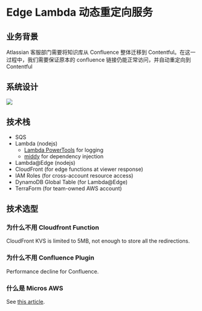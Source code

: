 # Edge Lambda 动态重定向服务

## 业务背景
Atlassian 客服部门需要将知识库从 Confluence 整体迁移到 Contentful。在这一过程中，我们需要保证原本的 confluence 链接仍能正常访问，并自动重定向到 Contentful

## 系统设计
![](/img/cac-redirect.png)

## 技术栈
- SQS
- Lambda (nodejs)
    - [Lambda PowerTools](https://github.com/aws-powertools/powertools-lambda-typescript) for logging
    - [middy](https://www.npmjs.com/package/@middy/core) for dependency injection
- Lambda@Edge (nodejs)
- CloudFront (for edge functions at viewer response)
- IAM Roles (for cross-account resource access)
- DynamoDB Global Table (for Lambda@Edge)
- TerraForm (for team-owned AWS account)

## 技术选型
### 为什么不用 Cloudfront Function
CloudFront KVS is limited to 5MB, not enough to store all the redirections.
### 为什么不用 Confluence Plugin
Performance decline for Confluence.
### 什么是 Micros AWS
See [this article](https://www.atlassian.com/trust/reliability/cloud-architecture-and-operational-practices#cloud-infrastructure).